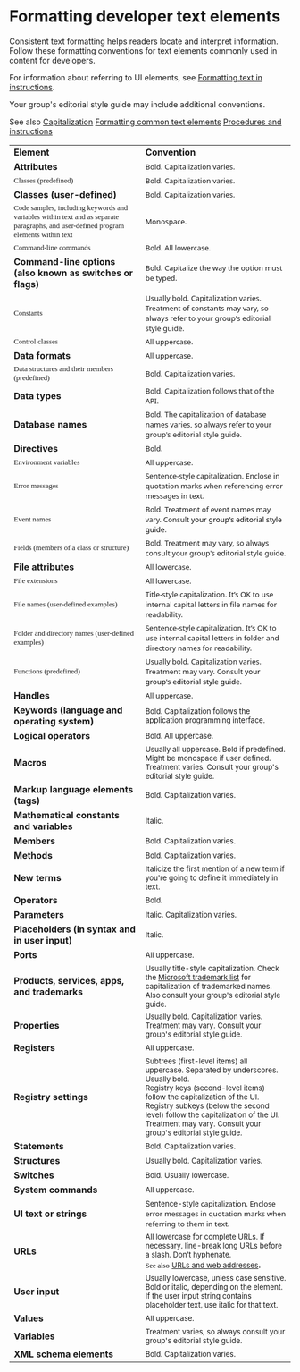 ﻿# Formatting developer text elements

Consistent
text formatting helps readers locate and interpret information.
Follow these formatting conventions for text elements commonly used
in content for developers. 

For information about referring to UI elements, see [Formatting text in instructions](https://worldready.cloudapp.net/Styleguide/Read?id=2700&topicid=29014). 

Your group's editorial style guide may include additional conventions.

See also
[Capitalization](https://worldready.cloudapp.net/Styleguide/Read?id=2700&topicid=33685)
[Formatting common text elements](https://worldready.cloudapp.net/Styleguide/Read?id=2700&topicid=36402)
[Procedures and instructions](https://worldready.cloudapp.net/Styleguide/Read?id=2700&topicid=26471)

<table>
<tbody>
<tr class="odd">
<td><b>Element</b></td>
<td><b>Convention</b></td>
</tr>
<tr class="even">
<td><b>Attributes</b></td>
<td><span style="font-family:Segoe UI;font-size:small;mso-fareast-font-family:&#39;Times New Roman&#39;;mso-ansi-language:EN-US;mso-fareast-language:EN-US;mso-bidi-language:AR-SA;mso-bidi-font-size:12.0pt;">Bold. Capitalization varies.</span></td>
</tr>
<tr class="odd">
<td><span style="font-family:Segoe UI Semibold;font-size:small;mso-fareast-font-family:&#39;Times New Roman&#39;;mso-ansi-language:EN-US;mso-fareast-language:EN-US;mso-bidi-language:AR-SA;mso-bidi-font-size:12.0pt;">Classes (predefined)</span></td>
<td><span style="font-family:Segoe UI;font-size:small;mso-fareast-font-family:&#39;Times New Roman&#39;;mso-ansi-language:EN-US;mso-fareast-language:EN-US;mso-bidi-language:AR-SA;mso-bidi-font-size:12.0pt;">Bold. Capitalization varies.</span></td>
</tr>
<tr class="even">
<td><b>Classes (user-defined)</b></td>
<td><span style="font-family:Segoe UI;font-size:small;mso-fareast-font-family:&#39;Times New Roman&#39;;mso-ansi-language:EN-US;mso-fareast-language:EN-US;mso-bidi-language:AR-SA;mso-bidi-font-size:12.0pt;">Bold. Capitalization varies. </span></td>
</tr>
<tr class="odd">
<td><span style="font-family:Segoe UI Semibold;font-size:small;mso-fareast-font-family:&#39;Times New Roman&#39;;mso-ansi-language:EN-US;mso-fareast-language:EN-US;mso-bidi-language:AR-SA;mso-bidi-font-size:12.0pt;">Code samples, including keywords and variables within text and as separate paragraphs, and user-defined program elements within text</span></td>
<td><span style="font-family:Segoe UI;font-size:small;mso-fareast-font-family:&#39;Times New Roman&#39;;mso-ansi-language:EN-US;mso-fareast-language:EN-US;mso-bidi-language:AR-SA;mso-bidi-font-size:12.0pt;">Monospace. </span></td>
</tr>
<tr class="even">
<td><span style="font-family:Segoe UI Semibold;font-size:small;mso-fareast-font-family:&#39;Times New Roman&#39;;mso-ansi-language:EN-US;mso-fareast-language:EN-US;mso-bidi-language:AR-SA;mso-bidi-font-size:12.0pt;">Command-line commands</span></td>
<td><span style="font-family:Segoe UI;font-size:small;mso-fareast-font-family:&#39;Times New Roman&#39;;mso-ansi-language:EN-US;mso-fareast-language:EN-US;mso-bidi-language:AR-SA;mso-bidi-font-size:12.0pt;">Bold. All lowercase.</span></td>
</tr>
<tr class="odd">
<td><b>Command-line options (also known as switches or flags)</b></td>
<td><span style="font-family:Segoe UI;font-size:small;">Bold. Capitalize the way the option must be typed.</span></td>
</tr>
<tr class="even">
<td><span style="font-family:Segoe UI Semibold;font-size:small;mso-fareast-font-family:&#39;Times New Roman&#39;;mso-ansi-language:EN-US;mso-fareast-language:EN-US;mso-bidi-language:AR-SA;mso-bidi-font-size:12.0pt;">Constants</span></td>
<td><span style="font-family:Segoe UI;font-size:small;mso-fareast-font-family:&#39;Times New Roman&#39;;mso-ansi-language:EN-US;mso-fareast-language:EN-US;mso-bidi-language:AR-SA;mso-bidi-font-size:12.0pt;">Usually bold. Capitalization varies. Treatment of constants may vary, so always refer to your group's editorial style guide.</span></td>
</tr>
<tr class="odd">
<td><span style="font-family:Segoe UI Semibold;font-size:small;mso-fareast-font-family:&#39;Times New Roman&#39;;mso-ansi-language:EN-US;mso-fareast-language:EN-US;mso-bidi-language:AR-SA;mso-bidi-font-size:12.0pt;">Control classes</span></td>
<td><span style="font-family:Segoe UI;font-size:small;mso-fareast-font-family:&#39;Times New Roman&#39;;mso-ansi-language:EN-US;mso-fareast-language:EN-US;mso-bidi-language:AR-SA;mso-bidi-font-size:12.0pt;">All uppercase.</span></td>
</tr>
<tr class="even">
<td><b>Data formats</b></td>
<td><span style="font-family:Segoe UI;font-size:small;">All uppercase.</span></td>
</tr>
<tr class="odd">
<td><div>
<span style="font-family:Segoe UI Semibold;font-size:small;mso-fareast-font-family:&#39;Times New Roman&#39;;mso-ansi-language:EN-US;mso-fareast-language:EN-US;mso-bidi-language:AR-SA;mso-bidi-font-size:12.0pt;">Data structures and their members (predefined)</span>
</div></td>
<td><div>
<span style="font-family:Segoe UI;font-size:small;">Bold. Capitalization varies.</span>
</div></td>
</tr>
<tr class="even">
<td><b>Data types</b></td>
<td><span style="font-family:Segoe UI;font-size:small;mso-fareast-font-family:&#39;Times New Roman&#39;;mso-ansi-language:EN-US;mso-fareast-language:EN-US;mso-bidi-language:AR-SA;mso-bidi-font-size:12.0pt;">Bold. Capitalization follows that of the API.</span></td>
</tr>
<tr class="odd">
<td><b>Database names</b></td>
<td><span style="font-family:Segoe UI;font-size:small;">Bold. </span><span style="font-family:Segoe UI;font-size:small;">The capitalization of database names varies, so always refer to your group's editorial style guide.</span></td>
</tr>
<tr class="even">
<td><b>Directives</b></td>
<td><span style="font-family:Segoe UI;font-size:small;">Bold.</span></td>
</tr>
<tr class="odd">
<td><span style="font-family:Segoe UI Semibold;font-size:small;mso-fareast-font-family:&#39;Times New Roman&#39;;mso-ansi-language:EN-US;mso-fareast-language:EN-US;mso-bidi-language:AR-SA;mso-bidi-font-size:12.0pt;">Environment variables</span></td>
<td><span style="font-family:Segoe UI;font-size:small;">All uppercase.</span></td>
</tr>
<tr class="even">
<td><span style="font-family:Segoe UI Semibold;font-size:small;mso-fareast-font-family:&#39;Times New Roman&#39;;mso-ansi-language:EN-US;mso-fareast-language:EN-US;mso-bidi-language:AR-SA;mso-bidi-font-size:12.0pt;">Error messages</span></td>
<td><span style="font-family:Segoe UI;font-size:small;mso-fareast-font-family:&#39;Times New Roman&#39;;mso-ansi-language:EN-US;mso-fareast-language:EN-US;mso-bidi-language:AR-SA;mso-bidi-font-size:12.0pt;">Sentence-style c</span><span style="font-family:Segoe UI;font-size:small;mso-fareast-font-family:&#39;Times New Roman&#39;;mso-ansi-language:EN-US;mso-fareast-language:EN-US;mso-bidi-language:AR-SA;mso-bidi-font-size:12.0pt;">apitalization</span><span style="font-family:Segoe UI;font-size:small;">. Enclose in quotation marks when referencing error messages in text</span><span style="font-family:Segoe UI;font-size:small;mso-fareast-font-family:&#39;Times New Roman&#39;;mso-ansi-language:EN-US;mso-fareast-language:EN-US;mso-bidi-language:AR-SA;mso-bidi-font-size:12.0pt;">.</span></td>
</tr>
<tr class="odd">
<td><span style="font-family:Segoe UI Semibold;font-size:small;mso-fareast-font-family:&#39;Times New Roman&#39;;mso-ansi-language:EN-US;mso-fareast-language:EN-US;mso-bidi-language:AR-SA;mso-bidi-font-size:12.0pt;">Event names</span></td>
<td><span style="font-family:Segoe UI;font-size:small;mso-fareast-font-family:&#39;Times New Roman&#39;;mso-ansi-language:EN-US;mso-fareast-language:EN-US;mso-bidi-language:AR-SA;mso-bidi-font-size:12.0pt;">Bold. Treatment of event names may vary. Consult </span><span style="color:black;font-family:Segoe UI;font-size:small;mso-fareast-font-family:Calibri;mso-ansi-language:EN-US;mso-fareast-language:EN-US;mso-bidi-language:AR-SA;mso-fareast-theme-font:minor-latin;">your group's editorial style guide</span><span style="font-family:Segoe UI;font-size:small;mso-fareast-font-family:&#39;Times New Roman&#39;;mso-ansi-language:EN-US;mso-fareast-language:EN-US;mso-bidi-language:AR-SA;mso-bidi-font-size:12.0pt;">.</span></td>
</tr>
<tr class="even">
<td><span style="font-family:Segoe UI Semibold;font-size:small;mso-fareast-font-family:&#39;Times New Roman&#39;;mso-ansi-language:EN-US;mso-fareast-language:EN-US;mso-bidi-language:AR-SA;mso-bidi-font-size:12.0pt;">Fields (members of a class or structure)</span></td>
<td><span style="font-family:Segoe UI;font-size:small;mso-fareast-font-family:&#39;Times New Roman&#39;;mso-ansi-language:EN-US;mso-fareast-language:EN-US;mso-bidi-language:AR-SA;mso-bidi-font-size:12.0pt;">Bold. Treatment may vary, so always consult your group's editorial style guide.</span></td>
</tr>
<tr class="odd">
<td><b>File attributes</b></td>
<td><span style="font-family:Segoe UI;font-size:small;">All lowercase.</span></td>
</tr>
<tr class="even">
<td><span style="font-family:Segoe UI Semibold;font-size:small;mso-fareast-font-family:&#39;Times New Roman&#39;;mso-ansi-language:EN-US;mso-fareast-language:EN-US;mso-bidi-language:AR-SA;mso-bidi-font-size:12.0pt;">File extensions</span></td>
<td><span style="font-family:Segoe UI;font-size:small;">All lowercase.</span></td>
</tr>
<tr class="odd">
<td><span style="font-family:Segoe UI Semibold;font-size:small;mso-fareast-font-family:&#39;Times New Roman&#39;;mso-ansi-language:EN-US;mso-fareast-language:EN-US;mso-bidi-language:AR-SA;mso-bidi-font-size:12.0pt;">File names (user-defined examples)</span></td>
<td><span style="font-family:Segoe UI;font-size:small;mso-fareast-font-family:Calibri;mso-bidi-font-family:&#39;Times New Roman&#39;;mso-ansi-language:EN-US;mso-fareast-language:EN-US;mso-bidi-language:AR-SA;mso-fareast-theme-font:minor-latin;mso-bidi-font-size:12.0pt;">Title-style capitalization. It’s OK to use internal capital letters in file names for readability.</span></td>
</tr>
<tr class="even">
<td><span style="font-family:Segoe UI Semibold;font-size:small;mso-fareast-font-family:&#39;Times New Roman&#39;;mso-ansi-language:EN-US;mso-fareast-language:EN-US;mso-bidi-language:AR-SA;mso-bidi-font-size:12.0pt;">Folder and directory names (user-defined examples)</span></td>
<td><span style="font-family:Segoe UI;font-size:small;mso-fareast-font-family:Calibri;mso-bidi-font-family:&#39;Times New Roman&#39;;mso-ansi-language:EN-US;mso-fareast-language:EN-US;mso-bidi-language:AR-SA;mso-fareast-theme-font:minor-latin;mso-bidi-font-size:12.0pt;">Sentence-style capitalization. It’s OK to use internal capital letters in folder and directory names for readability.</span></td>
</tr>
<tr class="odd">
<td><span style="font-family:Segoe UI Semibold;font-size:small;mso-fareast-font-family:&#39;Times New Roman&#39;;mso-ansi-language:EN-US;mso-fareast-language:EN-US;mso-bidi-language:AR-SA;mso-bidi-font-size:12.0pt;">Functions (predefined)</span></td>
<td><span style="font-family:Segoe UI;font-size:small;mso-fareast-font-family:&#39;Times New Roman&#39;;mso-ansi-language:EN-US;mso-fareast-language:EN-US;mso-bidi-language:AR-SA;mso-bidi-font-size:12.0pt;">Usually bold. Capitalization varies. Treatment may vary. Consult </span><span style="color:black;font-family:Segoe UI;font-size:small;mso-fareast-font-family:Calibri;mso-ansi-language:EN-US;mso-fareast-language:EN-US;mso-bidi-language:AR-SA;mso-fareast-theme-font:minor-latin;">your group's editorial style guide</span><span style="font-family:Segoe UI;font-size:small;mso-fareast-font-family:&#39;Times New Roman&#39;;mso-ansi-language:EN-US;mso-fareast-language:EN-US;mso-bidi-language:AR-SA;mso-bidi-font-size:12.0pt;">.</span></td>
</tr>
<tr class="even">
<td><b>Handles</b></td>
<td><span style="font-family:Segoe UI;font-size:small;">All uppercase.</span></td>
</tr>
<tr class="odd">
<td><div>
<div>
<b>Keywords (language and operating system)</b>
</div>
</div></td>
<td><div>
<div>
<span style="font-size:small;">Bold. Capitalization follows the application programming interface.</span>
</div>
</div></td>
</tr>
<tr class="even">
<td><div>
<b>Logical operators</b>
</div></td>
<td><div>
<span style="font-size:small;">Bold. All uppercase.</span>
</div></td>
</tr>
<tr class="odd">
<td><div>
<b>Macros</b>
</div></td>
<td><div>
<span style="font-size:small;">Usually all uppercase. Bold if predefined. Might be monospace if user defined. Treatment varies. Consult your group's editorial style guide.</span>
</div></td>
</tr>
<tr class="even">
<td><div>
<b>Markup language elements (tags)</b>
</div></td>
<td><div>
<span style="font-size:small;">Bold. Capitalization varies.</span>
</div></td>
</tr>
<tr class="odd">
<td><div>
<b>Mathematical constants and variables</b>
</div></td>
<td><div>
<span style="font-size:small;">Italic.</span>
</div></td>
</tr>
<tr class="even">
<td><div>
<b>Members</b>
</div></td>
<td><div>
<span style="font-size:small;">Bold. Capitalization varies.</span>
</div></td>
</tr>
<tr class="odd">
<td><div>
<b>Methods</b>
</div></td>
<td><div>
<span style="font-size:small;">Bold. Capitalization varies.</span>
</div></td>
</tr>
<tr class="even">
<td><div>
<b>New terms</b>
</div></td>
<td><span style="font-size:small;">Italicize the first mention of a new term if you're going to define it immediately in text.</span></td>
</tr>
<tr class="odd">
<td><div>
<b>Operators</b>
</div></td>
<td><div>
<span style="font-size:small;">Bold.</span>
</div></td>
</tr>
<tr class="even">
<td><div>
<b>Parameters</b>
</div></td>
<td><div>
<span style="font-size:small;">Italic. Capitalization varies.</span>
</div></td>
</tr>
<tr class="odd">
<td><div>
<b>Placeholders (in syntax and in user input)</b>
</div></td>
<td><div>
<span style="font-size:small;">Italic.</span>
</div></td>
</tr>
<tr class="even">
<td><div>
<b>Ports</b>
</div></td>
<td><div>
<span style="font-size:small;">All uppercase.</span>
</div></td>
</tr>
<tr class="odd">
<td><div>
<b>Products, services, apps, and trademarks</b>
</div></td>
<td><div>
<span style="font-size:small;">Usually title-style capitalization. Check the </span><a href="https://microsoft.sharepoint.com/sites/LCAWeb/Home/Copyrights-Trademarks-and-Patents/Trademarks/Trademark-List"><span style="font-size:small;">Microsoft trademark list</span></a><span style="font-size:small;"> for capitalization of trademarked names. Also consult your group's editorial style guide.</span>
</div></td>
</tr>
<tr class="even">
<td><div>
<b>Properties</b>
</div></td>
<td><div>
<span style="font-size:small;">Usually bold. Capitalization varies. Treatment may vary. Consult your group's editorial style guide.</span>
</div></td>
</tr>
<tr class="odd">
<td><div>
<b>Registers</b>
</div></td>
<td><div>
<span style="font-size:small;">All uppercase.</span>
</div></td>
</tr>
<tr class="even">
<td><div>
<b>Registry settings</b>
</div></td>
<td><div>
<span style="font-size:small;">Subtrees (first-level items) all uppercase. Separated by underscores. Usually bold.</span>
</div>
<div>
<span style="font-size:small;">Registry keys (second-level items) follow the capitalization of the UI.</span>
</div>
<div>
<span style="font-size:small;">Registry subkeys (below the second level) follow the capitalization of the UI.</span>
</div>
<div>
<span style="font-size:small;">Treatment may vary. Consult your group's editorial style guide.</span>
</div></td>
</tr>
<tr class="odd">
<td><div>
<b>Statements</b>
</div></td>
<td><div>
<span style="font-size:small;">Bold. Capitalization varies.</span>
</div></td>
</tr>
<tr class="even">
<td><div>
<b>Structures</b>
</div></td>
<td><div>
<span style="font-size:small;">Usually bold. Capitalization varies.</span>
</div></td>
</tr>
<tr class="odd">
<td><div>
<b>Switches</b>
</div></td>
<td><div>
<span style="font-size:small;">Bold. Usually lowercase.</span>
</div></td>
</tr>
<tr class="even">
<td><div>
<b>System commands</b>
</div></td>
<td><div>
<span style="font-size:small;">All uppercase.</span>
</div></td>
</tr>
<tr class="odd">
<td><div>
<b>UI text or strings</b>
</div></td>
<td><div>
<span style="font-size:small;">Sentence-style </span><span style="font-family:Segoe UI;font-size:small;">capitalization. Enclose error messages in quotation marks when referring to them in text</span><span style="font-family:Segoe UI;font-size:small;mso-fareast-font-family:&#39;Times New Roman&#39;;mso-ansi-language:EN-US;mso-fareast-language:EN-US;mso-bidi-language:AR-SA;mso-bidi-font-size:12.0pt;">.</span>
</div></td>
</tr>
<tr class="even">
<td><div>
<b>URLs</b>
</div></td>
<td><div>
<div>
<span style="font-size:small;">All lowercase for complete URLs. If necessary, line-break long URLs before a slash. Don’t hyphenate. </span>
<div>
<span style="color:#000000;font-family:Segoe UI Semibold;font-size:small;">See also</span> <a href="https://worldready.cloudapp.net/Styleguide/Read?id=2700&amp;topicid=34905"><span style="font-size:small;">URLs and web addresses</span></a>.
</div>
</div>
</div></td>
</tr>
<tr class="odd">
<td><div>
<b>User input</b>
</div></td>
<td><div>
<span style="font-size:small;">Usually lowercase, unless case sensitive. Bold or italic, depending on the element. If the user input string contains placeholder text, use italic for that text.</span>
</div></td>
</tr>
<tr class="even">
<td><div>
<b>Values</b>
</div></td>
<td><div>
<span style="font-size:small;">All uppercase.</span>
</div></td>
</tr>
<tr class="odd">
<td><div>
<b>Variables</b>
</div></td>
<td><div>
<span style="font-size:small;">Treatment varies, so always consult your group's editorial style guide.</span>
</div></td>
</tr>
<tr class="even">
<td><div>
<b>XML schema elements</b>
</div></td>
<td><div>
<span style="font-size:small;">Bold. Capitalization varies.</span>
</div></td>
</tr>
</tbody>
</table>
